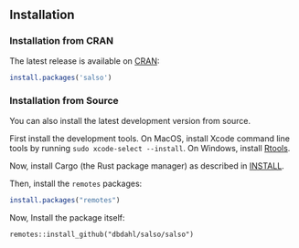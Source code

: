 ## Installation

### Installation from CRAN

The latest release is available on [CRAN](https://cran.r-project.org/):

```r
install.packages('salso')
```

### Installation from Source

You can also install the latest development version from source.

First install the development tools. On MacOS, install Xcode command line tools
by running `sudo xcode-select --install`. On Windows, install
[Rtools](https://cran.r-project.org/bin/windows/Rtools/).

Now, install Cargo (the Rust package manager) as described in
[INSTALL](salso/INSTALL).

Then, install the `remotes` packages:

```r
install.packages("remotes")
```

Now, Install the package itself:

```
remotes::install_github("dbdahl/salso/salso")
```

